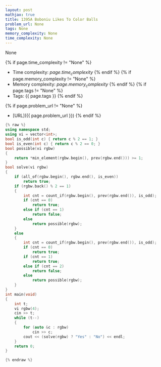 ```yaml
---
layout: post
mathjax: true
title: 1395A Boboniu Likes To Color Balls
problem_url: None
tags: None
memory_complexity: None
time_complexity: None
---
```


None


{% if page.time_complexity != "None" %}
- Time complexity: ${{ page.time_complexity }}$
{% endif %}
{% if page.memory_complexity != "None" %}
- Memory complexity: ${{ page.memory_complexity }}$
{% endif %}
{% if page.tags != "None" %}
- Tags: {{ page.tags }}
{% endif %}

{% if page.problem_url != "None" %}
- [URL]({{ page.problem_url }})
{% endif %}

```cpp
{% raw %}
using namespace std;
using vi = vector<int>;
bool is_odd(int c) { return c % 2 == 1; }
bool is_even(int c) { return c % 2 == 0; }
bool possible(vi rgbw)
{
    return *min_element(rgbw.begin(), prev(rgbw.end())) >= 1;
}
bool solve(vi rgbw)
{
    if (all_of(rgbw.begin(), rgbw.end(), is_even))
        return true;
    if (rgbw.back() % 2 == 1)
    {
        int cnt = count_if(rgbw.begin(), prev(rgbw.end()), is_odd);
        if (cnt == 0)
            return true;
        else if (cnt == 1)
            return false;
        else
            return possible(rgbw);
    }
    else
    {
        int cnt = count_if(rgbw.begin(), prev(rgbw.end()), is_odd);
        if (cnt == 0)
            return true;
        if (cnt == 1)
            return true;
        else if (cnt == 2)
            return false;
        else
            return possible(rgbw);
    }
}
int main(void)
{
    int t;
    vi rgbw(4);
    cin >> t;
    while (t--)
    {
        for (auto &c : rgbw)
            cin >> c;
        cout << (solve(rgbw) ? "Yes" : "No") << endl;
    }
    return 0;
}

{% endraw %}
```